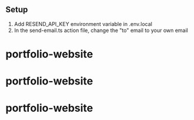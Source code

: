 ## Setup

1. Add RESEND_API_KEY environment variable in .env.local
2. In the send-email.ts action file, change the "to" email to your own email
# portfolio-website
# portfolio-website
# portfolio-website

